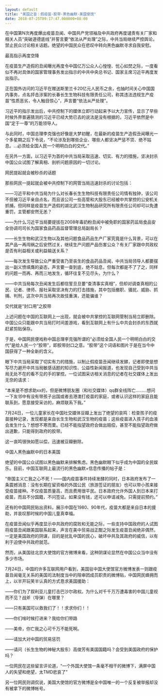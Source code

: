 ```yaml
---
layout: default
title: "美国之音：假疫苗·胶带·黑色幽默·美国使馆"
date: 2018-07-25T09:17:47.000000+08:00
---
```


在中国第N次再度爆出疫苗丑闻、中国共产党领袖及中共政府再度谴责有关厂家和相关人员“突破道德底线”并誓言要“依法从严处理”之际，中共当局继续严控舆论，禁止民众讨论相关话题。绝望的中国民众在悲叹中转向黑色幽默寻求自我安慰。

最高指示再度空降

在疫苗生产造假的丑闻曝光再度令中国亿万公众人心惶惶、忧心如焚之际，一度看似不再对具体的国家管理事务发出指示的中共中央总书记、国家主席习近平再度发出指示。

正在国外访问的习近平在赠送斯里兰卡20亿元人民币之余，也抽时间关心中国国内事务，点名抨击涉案的长春长生生物科技有限责任公司，称其违法违规生产疫苗“性质恶劣，令人触目惊心”，声言要“依法从严处理”。

习近平的指示发出后，中共控制下的媒体立即行动起来予以大力宣传，显示了早些时候外界普遍猜测的习近平已经大势已去的说法是没有根据的，习近平依然是中国“定于一尊”的万能领导人。

与此同时，中国总理李克强也好像是大梦初醒，在最新的疫苗生产造假丑闻曝光一个多星期之后下令说，“不论涉及到哪些企业、哪些人都坚决严惩不贷、绝不姑息。…必须给全国人民一个明明白白的交代。”

在另外一方面，以习近平为首的中共当局采取迅速、切实、有力的措施，坚决封杀中国公众试图了解真相、剖析问题原因的一切讨论。

网民提起就会被秒杀的话题

那些网民一提起就会被中共控制下的网管当局迅速封杀的讨论包括：

——习近平和中共当局为什么对长春长生生物科技有限责任公司情有独钟，该公司不但被习近平亲自点名，而且该公司一些高管和大股东已经被中共掌控的公安机关抓捕，但同样是疫苗生产造假的湖北武汉生物制品研究所有限责任公司却可以免遭重罚，主管都安然无恙？

——为什么习近平当局要提拔在2008年毒奶粉丑闻中被免职的国家药监局食品安全协调司司长为国家食品药品监督管理总局副局长？

——长生生物和武汉生物以及其他问题食品药品生产厂家究竟是什么背景，可以在其产品一再闯祸之后安然过关，继续生产问题产品伤害公众？有关厂家跟中共政权是否有利益相关或利益输送关系？

——每次发生导致公众严重受害乃至丧生的食品药品丑闻，中共当局领导人都要摆出一副义愤填膺的姿态，声言要一查到底，绝不姑息，但每次都是不了了之，同样的问题一而再、再而三地发生，循环往复不见尽头，为什么？

——中共当局每次丑闻发生后都信誓旦旦要“查清事实真相”，但却对调查真相的公民、记者、律师、报社采取坚决有力的打击措施，其中包括撤职、骚扰、威胁、抓捕、判刑，这次中共当局再次故伎重演，还能骗谁？

交代就是“封口用”之胶带

上述问题在中国的互联网上一出现，就会被中共掌控的互联网管制当局立即删除。中国公众只能跟中共当局打时间差游戏，看到互联网上有什么中共会封杀的东西就赶紧剪贴保存。

于是，中国网民便戏称中国总理李克强所谓的“必须给全国人民一个明明白白的交代”是给人民一个“胶带”，即胶带封口之意。“胶带”这个词语和图片于是在当今中国获得了一种全新的含义。

眼下中共当局采取了切实有力的措施，以制止假疫苗丑闻继续发酵，记者即使是想写尽力避开中共当局敏感话题的知识性、公益性新闻报道，也发现自己受到中共当局无处不在的看不见的手的掌控。一位试图采访相关消息的记者在社交媒体上发出无奈的请求：

“本来是不想求助xx的，但是微博朋友圈（和社交媒体）qq群全线阵亡………想问一下友邻中有没有带孩子出国或者去港澳打疫苗的家庭，或者认识这样的家庭且能联系到，愿意接受采访的，麻烦联系下我。”

7月24日，一位儿童家长在中国社交媒体豆瓣上发出了绝望的哀鸣：检查孩子的疫苗接种记录，发现都是来自长生生物和武汉生物的疫苗；这些疫苗进入孩子的血液会发生什么？想想不寒而栗。已经不能指望政府会做出赔偿，甚至不能指望政府做出道歉，只能得到政府的胶带。

这一哀鸣很快如愿以偿，迅速被豆瓣删除。

中国人黑色幽默中的日本美国

绝望的中国公众试图以黑色幽默来排解焦虑。黑色幽默眼下似乎成为中国的全民娱乐。目前，中国互联网上最流行的黑色幽默+信息传播的帖子是：

“帝国主义亡我之心不死！——国内疫苗事件持续发酵的同时，日本政府发布了一条震撼消息：没有长期在留资格的外国公民（旅游签证的朋友）也可以带小孩来接受疫苗接种。不仅疫苗质量高，而且费用很平民。日本政府允许外国人到日本来打疫苗，而且不分国籍，不问签证。如果没有钱，还可以申请减免。只需提前预约。”

还有的中国网民贴出资料，展示中国在1980、90年代，疫苗大都是来自日本的援助，并哀叹那时候的中国儿童真幸福。

在疫苗丑闻似乎再度显示中共政府的腐败和无能之际，一些支持中国政府的人试图将疫苗丑闻跟美国联系起来，声言在美中贸易战正酣之际发生疫苗丑闻绝非偶然，一定是美国政府的阴谋，目的是扰乱中国的民心，破坏中共及其政府的威信，以有利于迫使中共政府就范。

然而，从美国驻北京大使馆的官方微博来看，这种阴谋论显然在中国公众当中没有多少市场。

7月24日，中国的许多互联网用户看到，美国驻中国大使馆官方微博发表一则跟疫苗丑闻毫无关系的美国司法制度当中的陪审团成员职责的微博贴，中国网民蜂拥而上，以半开玩笑半认真的方式恳求美国援助：

——你们为了叙利亚儿童打击巴沙尔政权。为什么对千千万万遭毒害的中国儿童视而不见？战斧（导弹）在哪里？

——只有美国可以救我们了！！求求你们！！

——你们啥时候打进来？我给你们带路

——美帝，你亡我之心可千万不能死啊。

——请加大对中国的贸易惩罚

——请问（长生生物的神秘大股东）高俊芳有美国国籍吗？会受到美国政府的保护吗？

一位网民在这些留言评论道，“一个外国大使馆一条毫不相干的微博下，满屏中国人的失望和绝望，太TMD悲哀了”

另一位网民则调侃说，美国大使馆的官方微博是全中国唯一的一个反复被举报却没有被拿下的微博帐号。


